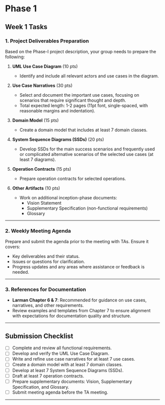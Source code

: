
# Phase 1

## Week 1 Tasks

### 1. Project Deliverables Preparation
Based on the Phase-I project description, your group needs to prepare the following:

1. **UML Use Case Diagram** (10 pts)
   - Identify and include all relevant actors and use cases in the diagram.

2. **Use Case Narratives** (30 pts)
   - Select and document the important use cases, focusing on scenarios that require significant thought and depth. 
   - Total expected length: 1-2 pages (11pt font, single-spaced, with reasonable margins and indentation).

3. **Domain Model** (15 pts)
   - Create a domain model that includes at least 7 domain classes.

4. **System Sequence Diagrams (SSDs)** (20 pts)
   - Develop SSDs for the main success scenarios and frequently used or complicated alternative scenarios of the selected use cases (at least 7 diagrams).

5. **Operation Contracts** (15 pts)
   - Prepare operation contracts for selected operations.

6. **Other Artifacts** (10 pts)
   - Work on additional inception-phase documents:
     - Vision Statement
     - Supplementary Specification (non-functional requirements)
     - Glossary

---

### 2. Weekly Meeting Agenda
Prepare and submit the agenda prior to the meeting with TAs. Ensure it covers:
- Key deliverables and their status.
- Issues or questions for clarification.
- Progress updates and any areas where assistance or feedback is needed.

---

### 3. References for Documentation
- **Larman Chapter 6 & 7**: Recommended for guidance on use cases, narratives, and other requirements.
- Review examples and templates from Chapter 7 to ensure alignment with expectations for documentation quality and structure.

---

## Submission Checklist
- [ ] Complete and review all functional requirements.
- [ ] Develop and verify the UML Use Case Diagram.
- [ ] Write and refine use case narratives for at least 7 use cases.
- [ ] Create a domain model with at least 7 domain classes.
- [ ] Develop at least 7 System Sequence Diagrams (SSDs).
- [ ] Draft at least 7 operation contracts.
- [ ] Prepare supplementary documents: Vision, Supplementary Specification, and Glossary.
- [ ] Submit meeting agenda before the TA meeting.

---

